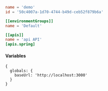 ```toml
name = 'demo'
id = '50c4007a-1d70-4744-b49d-ceb52f879b6a'

[[environmentGroups]]
name = 'Default'

[[apis]]
name = 'api API'
[apis.spring]
```

#### Variables

```json5
{
  globals: {
    baseUrl: 'http://localhost:3000'
  }
}
```

